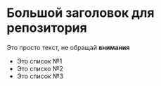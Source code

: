 # Большой заголовок для репозитория
Это просто текст, не обращай **внимания**

- Это список №1
- Это списко №2
- Это список №3